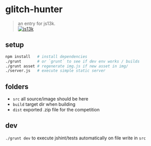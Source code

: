 # glitch-hunter
> an entry for js13k.  
> [![js13k][js13k-image]][js13k-url]


## setup
```bash
npm install   # install dependencies
./grunt       # or `grunt` to see if dev env works / builds
./grunt asset # regenerate img.js if new asset in img/
./server.js   # execute simple static server
```

## folders
- `src` all source/image should be here
- `build` target dir when building
- `dist` exported .zip file for the competition

## dev
`./grunt dev` to execute jshint/tests automatically on file write in `src`

[js13k-image]: http://js13kgames.com/img/js13kgames.png
[js13k-url]: http://js13kgames.com

